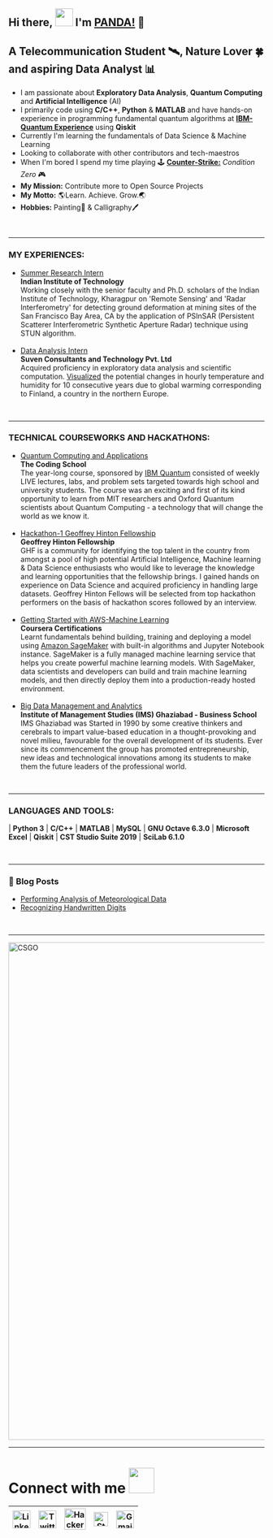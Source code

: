 ## Hi there, <img src="https://github.com/TheDudeThatCode/TheDudeThatCode/blob/master/Assets/Hi.gif" width="35px">  I'm [PANDA!](https://www.linkedin.com/in/rishabhpanda/) 🐼


## A Telecommunication Student 🛰, Nature Lover 🍀 and aspiring Data Analyst 📊

- I am passionate about **Exploratory Data Analysis**, **Quantum Computing** and **Artificial Intelligence** (AI)
- I primarily code using **C/C++**, **Python** & **MATLAB** and have hands-on experience in programming fundamental quantum algorithms at [**IBM-Quantum Experience**](https://quantum-computing.ibm.com/) using **Qiskit**
- Currently I'm learning the fundamentals of Data Science & Machine Learning
- Looking to collaborate with other contributors and tech-maestros
- When I'm bored I spend my time playing 🕹 [**Counter-Strike:**](https://en.wikipedia.org/wiki/Counter-Strike_(video_game)) *Condition Zero* 🎮
- **My Mission:** Contribute more to Open Source Projects
- **My Motto:** 🌎Learn. Achieve. Grow.🌏
- **Hobbies:** Painting🎨 & Calligraphy🖊

<br />

---

### MY EXPERIENCES:
- [Summer Research Intern](http://www.iitkgp.ac.in/)</br> **Indian Institute of Technology**</br>
Working closely with the senior faculty and Ph.D. scholars of the Indian Institute of Technology, Kharagpur on 'Remote Sensing' and 'Radar Interferometry' for detecting ground deformation at mining sites of the San Francisco Bay Area, CA by the application of PSInSAR (Persistent Scatterer Interferometric Synthetic Aperture Radar) technique using STUN algorithm. </br></br>
- [Data Analysis Intern](https://suvenconsultants.com/)</br> **Suven Consultants and Technology Pvt. Ltd**</br> 
Acquired proficiency in exploratory data analysis and scientific computation. [Visualized](https://github.com/rishabh-panda/DataAnalysis/blob/main/Finland%20Weather%20Data%20Analysis.ipynb) the potential changes in hourly temperature and humidity for 10 consecutive years due to global warming corresponding to Finland, a country in the northern Europe.
<br />

---

### TECHNICAL COURSEWORKS AND HACKATHONS:
- [Quantum Computing and Applications](https://drive.google.com/file/d/1x7Gyp8Rsn4UD7uGcR3mIAf01MWiXrhcc/view)</br> **The Coding School**</br>
The year-long course, sponsored by [IBM Quantum](https://www.ibm.com/quantum-computing/) consisted of weekly LIVE lectures, labs, and problem sets targeted towards high school and university students. The course was an exciting and first of its kind opportunity to learn from MIT researchers and Oxford Quantum scientists about Quantum Computing - a technology that will change the world as we know it. </br></br>
- [Hackathon-1 Geoffrey Hinton Fellowship](https://certificate.univ.ai/c/12455u23c)</br> **Geoffrey Hinton Fellowship**</br> 
GHF is a community for identifying the top talent in the country from amongst a pool of high potential Artificial Intelligence, Machine learning & Data Science enthusiasts who would like to leverage the knowledge and learning opportunities that the fellowship brings. I gained hands on experience on Data Science and acquired proficiency in handling large datasets. Geoffrey Hinton Fellows will be selected from top hackathon performers on the basis of hackathon scores followed by an interview. </br></br>
- [Getting Started with AWS-Machine Learning](https://www.coursera.org/account/accomplishments/verify/YFUJFU3F6PEN?utm_source=link&utm_medium=certificate&utm_content=cert_image&utm_campaign=sharing_cta&utm_product=course)</br> **Coursera Certifications**</br> Learnt fundamentals behind building, training and deploying a model using [Amazon SageMaker](https://aws.amazon.com/sagemaker/) with built-in algorithms and Jupyter Notebook instance. SageMaker is a fully managed machine learning service that helps you create powerful machine learning models. With SageMaker, data scientists and developers can build and train machine learning models, and then directly deploy them into a production-ready hosted environment.</br></br>
- [Big Data Management and Analytics](https://drive.google.com/file/d/1gTKLZotw1hGsTvuCaIchneMiTQDZrAUM/view)</br> **Institute of Management Studies (IMS) Ghaziabad - Business School**</br> IMS Ghaziabad was Started in 1990 by some creative thinkers and cerebrals to impart value-based education in a thought-provoking and novel milieu, favourable for the overall development of its students. Ever since its commencement the group has promoted entrepreneurship, new ideas and technological innovations among its students to make them the future leaders of the professional world.
<br />

---

### LANGUAGES AND TOOLS:

 | **Python 3** | **C/C++** | **MATLAB** | **MySQL** | **GNU Octave 6.3.0** | **Microsoft Excel** | **Qiskit** | **CST Studio Suite 2019** | **SciLab 6.1.0**

<br />

---

### 📕 Blog Posts

<!-- BLOG-POST-LIST:START -->
- [Performing Analysis of Meteorological Data](https://analysis-by-panda.blogspot.com/2021/03/the-null-hypothesis-has-apparent.html)
- [Recognizing Handwritten Digits](https://recognition-by-panda.blogspot.com/2021/03/scikit-learn-is-library-for-python-that.html)
<!-- BLOG-POST-LIST:END -->

<br />

---

<img src="https://media.giphy.com/media/US6odsnLHQxTlqTEeF/giphy.gif?cid=ecf05e47mh0odgn0gbjxday0qmd3xs5j8jmp7b9l16f0qw3n&rid=giphy.gif&ct=g" alt="CSGO" width="980">


---

# Connect with me <img src="https://github.com/TheDudeThatCode/TheDudeThatCode/blob/master/Assets/Handshake.gif" height="50px">

| [<img src="https://github.com/TheDudeThatCode/TheDudeThatCode/blob/master/Assets/Linkedin.svg" alt="Linkedin Logo" width="35">](https://www.linkedin.com/in/rishabhpanda) | [<img src="https://github.com/TheDudeThatCode/TheDudeThatCode/blob/master/Assets/Twitter.svg" alt="Twitter Logo" width="35">](https://twitter.com/RishabhHyd) | [<img src="https://github.com/TheDudeThatCode/TheDudeThatCode/blob/master/Assets/HackerRank.svg" alt="HackerRank Logo" width="42">](https://www.hackerrank.com/h1904215) | [<img src="https://cdn.svgporn.com/logos/stackoverflow-icon.svg" alt="Stackoverflow Logo" width="28">](https://stackoverflow.com/users/15413499/rishabh-panda?tab=profile) | [<img src="https://github.com/TheDudeThatCode/TheDudeThatCode/blob/master/Assets/Gmail.svg" alt="Gmail logo" height="35">](mailto:rishabh.dhv@gmail.com)
|:---:|:---:|:---:|:---:|:---:|
<!---
rishabh-panda/rishabh-panda is a ✨ special ✨ repository because its `README.md` (this file) appears on your GitHub profile.
You can click the Preview link to take a look at your changes.
--->
